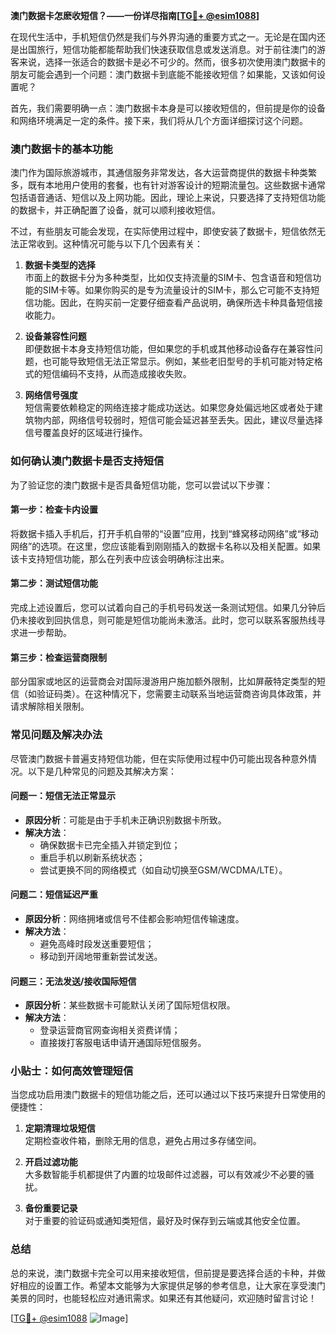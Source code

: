 **澳门数据卡怎麽收短信？——一份详尽指南[[TG💪+ @esim1088](https://t.me/s/esim1088)]**

在现代生活中，手机短信仍然是我们与外界沟通的重要方式之一。无论是在国内还是出国旅行，短信功能都能帮助我们快速获取信息或发送消息。对于前往澳门的游客来说，选择一张适合的数据卡是必不可少的。然而，很多初次使用澳门数据卡的朋友可能会遇到一个问题：澳门数据卡到底能不能接收短信？如果能，又该如何设置呢？

首先，我们需要明确一点：澳门数据卡本身是可以接收短信的，但前提是你的设备和网络环境满足一定的条件。接下来，我们将从几个方面详细探讨这个问题。

### **澳门数据卡的基本功能**
澳门作为国际旅游城市，其通信服务非常发达，各大运营商提供的数据卡种类繁多，既有本地用户使用的套餐，也有针对游客设计的短期流量包。这些数据卡通常包括语音通话、短信以及上网功能。因此，理论上来说，只要选择了支持短信功能的数据卡，并正确配置了设备，就可以顺利接收短信。

不过，有些朋友可能会发现，在实际使用过程中，即使安装了数据卡，短信依然无法正常收到。这种情况可能与以下几个因素有关：

1. **数据卡类型的选择**  
   市面上的数据卡分为多种类型，比如仅支持流量的SIM卡、包含语音和短信功能的SIM卡等。如果你购买的是专为流量设计的SIM卡，那么它可能不支持短信功能。因此，在购买前一定要仔细查看产品说明，确保所选卡种具备短信接收能力。

2. **设备兼容性问题**  
   即便数据卡本身支持短信功能，但如果您的手机或其他移动设备存在兼容性问题，也可能导致短信无法正常显示。例如，某些老旧型号的手机可能对特定格式的短信编码不支持，从而造成接收失败。

3. **网络信号强度**  
   短信需要依赖稳定的网络连接才能成功送达。如果您身处偏远地区或者处于建筑物内部，网络信号较弱时，短信可能会延迟甚至丢失。因此，建议尽量选择信号覆盖良好的区域进行操作。

### **如何确认澳门数据卡是否支持短信**
为了验证您的澳门数据卡是否具备短信功能，您可以尝试以下步骤：

#### **第一步：检查卡内设置**
将数据卡插入手机后，打开手机自带的“设置”应用，找到“蜂窝移动网络”或“移动网络”的选项。在这里，您应该能看到刚刚插入的数据卡名称以及相关配置。如果该卡支持短信功能，那么在列表中应该会明确标注出来。

#### **第二步：测试短信功能**
完成上述设置后，您可以试着向自己的手机号码发送一条测试短信。如果几分钟后仍未接收到回执信息，则可能是短信功能尚未激活。此时，您可以联系客服热线寻求进一步帮助。

#### **第三步：检查运营商限制**
部分国家或地区的运营商会对国际漫游用户施加额外限制，比如屏蔽特定类型的短信（如验证码类）。在这种情况下，您需要主动联系当地运营商咨询具体政策，并请求解除相关限制。

### **常见问题及解决办法**
尽管澳门数据卡普遍支持短信功能，但在实际使用过程中仍可能出现各种意外情况。以下是几种常见的问题及其解决方案：

#### **问题一：短信无法正常显示**
- **原因分析**：可能是由于手机未正确识别数据卡所致。
- **解决方法**：
  - 确保数据卡已完全插入并锁定到位；
  - 重启手机以刷新系统状态；
  - 尝试更换不同的网络模式（如自动切换至GSM/WCDMA/LTE）。

#### **问题二：短信延迟严重**
- **原因分析**：网络拥堵或信号不佳都会影响短信传输速度。
- **解决方法**：
  - 避免高峰时段发送重要短信；
  - 移动到开阔地带重新尝试发送。

#### **问题三：无法发送/接收国际短信**
- **原因分析**：某些数据卡可能默认关闭了国际短信权限。
- **解决方法**：
  - 登录运营商官网查询相关资费详情；
  - 直接拨打客服电话申请开通国际短信服务。

### **小贴士：如何高效管理短信**
当您成功启用澳门数据卡的短信功能之后，还可以通过以下技巧来提升日常使用的便捷性：

1. **定期清理垃圾短信**  
   定期检查收件箱，删除无用的信息，避免占用过多存储空间。

2. **开启过滤功能**  
   大多数智能手机都提供了内置的垃圾邮件过滤器，可以有效减少不必要的骚扰。

3. **备份重要记录**  
   对于重要的验证码或通知类短信，最好及时保存到云端或其他安全位置。

### **总结**
总的来说，澳门数据卡完全可以用来接收短信，但前提是要选择合适的卡种，并做好相应的设置工作。希望本文能够为大家提供足够的参考信息，让大家在享受澳门美景的同时，也能轻松应对通讯需求。如果还有其他疑问，欢迎随时留言讨论！

[[TG💪+ @esim1088](https://t.me/s/esim1088) ![Image](https://i.postimg.cc/4NQfJmqS/Snipaste-2025-05-13-00-14-12.png)]
